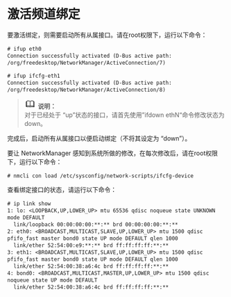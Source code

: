 # 激活频道绑定<a name="ZH-CN_TOPIC_0183005806"></a>

要激活绑定，则需要启动所有从属接口。请在root权限下，运行以下命令：

```
# ifup eth0
Connection successfully activated (D-Bus active path: /org/freedesktop/NetworkManager/ActiveConnection/7)
```

```
# ifup ifcfg-eth1
Connection successfully activated (D-Bus active path: /org/freedesktop/NetworkManager/ActiveConnection/8)
```

>![](public_sys-resources/icon-note.gif) **说明：**   
>对于已经处于 “up”状态的接口，请首先使用”ifdown ethN“命令修改状态为 down。  

完成后，启动所有从属接口以便启动绑定（不将其设定为 “down”）。

要让 NetworkManager 感知到系统所做的修改，在每次修改后，请在root权限下，运行以下命令：

```
# nmcli con load /etc/sysconfig/network-scripts/ifcfg-device
```

查看绑定接口的状态，请运行以下命令：

```
# ip link show
1: lo: <LOOPBACK,UP,LOWER_UP> mtu 65536 qdisc noqueue state UNKNOWN mode DEFAULT
  link/loopback 00:00:00:00:**:** brd 00:00:00:00:**:**
2: eth0: <BROADCAST,MULTICAST,SLAVE,UP,LOWER_UP> mtu 1500 qdisc pfifo_fast master bond0 state UP mode DEFAULT qlen 1000
  link/ether 52:54:00:e9:**:** brd ff:ff:ff:ff:**:**
3: eth1: <BROADCAST,MULTICAST,SLAVE,UP,LOWER_UP> mtu 1500 qdisc pfifo_fast master bond0 state UP mode DEFAULT qlen 1000
  link/ether 52:54:00:38:a6:4c brd ff:ff:ff:ff:**:**
4: bond0: <BROADCAST,MULTICAST,MASTER,UP,LOWER_UP> mtu 1500 qdisc noqueue state UP mode DEFAULT
  link/ether 52:54:00:38:a6:4c brd ff:ff:ff:ff:**:**
```

